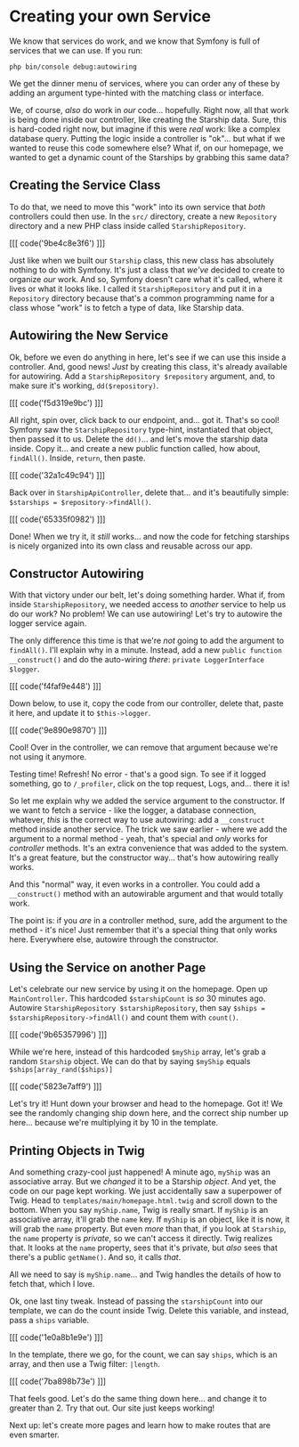 # Creating your own Service

We know that services do work, and we know that Symfony is full of services
that we can use. If you run:

```terminal
php bin/console debug:autowiring
```

We get the dinner menu of services, where you can order any of these by adding
an argument type-hinted with the matching class or interface.

We, of course, *also* do work in *our* code... hopefully. Right now, all that work
is being done inside our controller, like creating the Starship data. Sure, this
is hard-coded right now, but imagine if this were *real* work: like a complex database
query. Putting the logic inside a controller is "ok"... but what if we wanted
to reuse this code somewhere else? What if, on our homepage, we wanted to get a
dynamic count of the Starships by grabbing this same data?

## Creating the Service Class

To do that, we need to move this "work" into its own service that *both* controllers
could then use. In the `src/` directory, create a new `Repository` directory and
a new PHP class inside called `StarshipRepository`.

[[[ code('9be4c8e3f6') ]]]

Just like when we built our `Starship` class, this new class has absolutely nothing
to do with Symfony. It's just a class that *we've* decided to create to organize
*our* work. And so, Symfony doesn't care what it's called, where it lives or what
it looks like. I called it `StarshipRepository` and put it in a `Repository` directory
because that's a common programming name for a class whose "work" is to fetch a
type of data, like Starship data.

## Autowiring the New Service

Ok, before we even do anything in here, let's see if we can use this inside a
controller. And, good news! *Just* by creating this class, it's already available
for autowiring. Add a `StarshipRepository $repository` argument, and,
to make sure it's working, `dd($repository)`.

[[[ code('f5d319e9bc') ]]]

All right, spin over, click back to our endpoint, and... got it. That's so cool!
Symfony saw the `StarshipRepository` type-hint, instantiated that object, then passed
it to us. Delete the `dd()`... and let's move the starship data inside. Copy it...
and create a new public function called, how about, `findAll()`. Inside, `return`,
then paste.

[[[ code('32a1c49c94') ]]]

Back over in `StarshipApiController`, delete that... and it's beautifully simple:
`$starships = $repository->findAll()`.

[[[ code('65335f0982') ]]]

Done! When we try it, it *still* works... and now the code for fetching starships
is nicely organized into its own class and reusable across our app.

## Constructor Autowiring

With that victory under our belt, let's doing something harder. What if, from
inside `StarshipRepository`, we needed access to *another* service to help us do
our work? No problem! We can use autowiring! Let's try to autowire the logger
service again.

The only difference this time is that we're *not* going to add the argument to `findAll()`.
I'll explain why in a minute. Instead, add a new `public function __construct()`
and do the auto-wiring *there*: `private LoggerInterface $logger`.

[[[ code('f4faf9e448') ]]]

Down below, to use it, copy the code from our controller, delete that, paste
it here, and update it to `$this->logger`.

[[[ code('9e890e9870') ]]]

Cool! Over in the controller, we can remove that argument because we're not using
it anymore.

Testing time! Refresh! No error - that's a good sign. To see if it logged something,
go to `/_profiler`, click on the top request, Logs, and... there it is!

So let me explain why we added the service argument to the constructor. If we want
to fetch a service - like the logger, a database connection, whatever, *this* is
the correct way to use autowiring: add a `__construct` method inside another service.
The trick we saw earlier - where we add the argument to a normal method - yeah,
that's special and *only* works for *controller* methods. It's an extra convenience
that was added to the system. It's a great feature, but the constructor way... that's
how autowiring really works.

And this "normal" way, it even works in a controller. You could add a `__construct()`
method with an autowirable argument and that would totally work.

The point is: if you *are* in a controller method, sure, add the argument to the
method - it's nice! Just remember that it's a special thing that only works here.
Everywhere else, autowire through the constructor.

## Using the Service on another Page

Let's celebrate our new service by using it on the homepage. Open up
`MainController`. This hardcoded `$starshipCount` is *so* 30 minutes ago. Autowire
`StarshipRepository $starshipRepository`, then say 
`$ships = $starshipRepository->findAll()` and count them with `count()`.

[[[ code('9b65357996') ]]]

While we're here, instead of this hardcoded `$myShip` array, let's grab
a random `Starship` object. We can do that by saying `$myShip` equals
`$ships[array_rand($ships)]`

[[[ code('5823e7aff9') ]]]

Let's try it! Hunt down your browser and head to the homepage. Got it! We see the
randomly changing ship down here, and the correct ship number up here... because
we're multiplying it by 10 in the template.

## Printing Objects in Twig

And something crazy-cool just happened! A minute ago, `myShip` was an associative
array. But we *changed* it to be a Starship *object*. And yet, the code on our page
kept working. We just accidentally saw a superpower of Twig. Head to
`templates/main/homepage.html.twig` and scroll down to the bottom. When you say
`myShip.name`, Twig is really smart. If `myShip` is an associative array, it'll grab
the `name` key. If `myShip` is an object, like it is now, it will grab the `name`
property. But even *more* than that, if you look at `Starship`, the `name` property
is *private*, so we can't access it directly. Twig realizes that. It looks at the
`name` property, sees that it's private, but *also* sees that there's a public
`getName()`. And so, it calls *that*.

All we need to say is `myShip.name`... and Twig handles the details of how to
fetch that, which I love.

Ok, one last tiny tweak. Instead of passing the `starshipCount` into our template,
we can do the count inside Twig. Delete this variable, and instead, pass a `ships`
variable. 

[[[ code('1e0a8b1e9e') ]]]

In the template, there we go, for the count, we can say `ships`,
which is an array, and then use a Twig filter: `|length`.

[[[ code('7ba898b73e') ]]]

That feels good. Let's do the same thing down here... and change it to greater than 2.
Try that out. Our site just keeps working!

Next up: let's create more pages and learn how to make routes that are even smarter.
